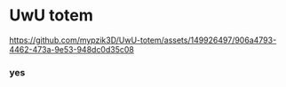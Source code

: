 # UwU totem
https://github.com/mypzik3D/UwU-totem/assets/149926497/906a4793-4462-473a-9e53-948dc0d35c08
### yes


